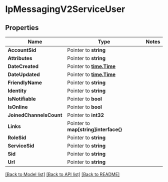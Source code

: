 # IpMessagingV2ServiceUser

## Properties
Name | Type | Notes
------------ | ------------- | -------------
**AccountSid** | Pointer to **string** | 
**Attributes** | Pointer to **string** | 
**DateCreated** | Pointer to [**time.Time**](time.Time.md) | 
**DateUpdated** | Pointer to [**time.Time**](time.Time.md) | 
**FriendlyName** | Pointer to **string** | 
**Identity** | Pointer to **string** | 
**IsNotifiable** | Pointer to **bool** | 
**IsOnline** | Pointer to **bool** | 
**JoinedChannelsCount** | Pointer to **int32** | 
**Links** | Pointer to **map[string]interface{}** | 
**RoleSid** | Pointer to **string** | 
**ServiceSid** | Pointer to **string** | 
**Sid** | Pointer to **string** | 
**Url** | Pointer to **string** | 

[[Back to Model list]](../README.md#documentation-for-models) [[Back to API list]](../README.md#documentation-for-api-endpoints) [[Back to README]](../README.md)


